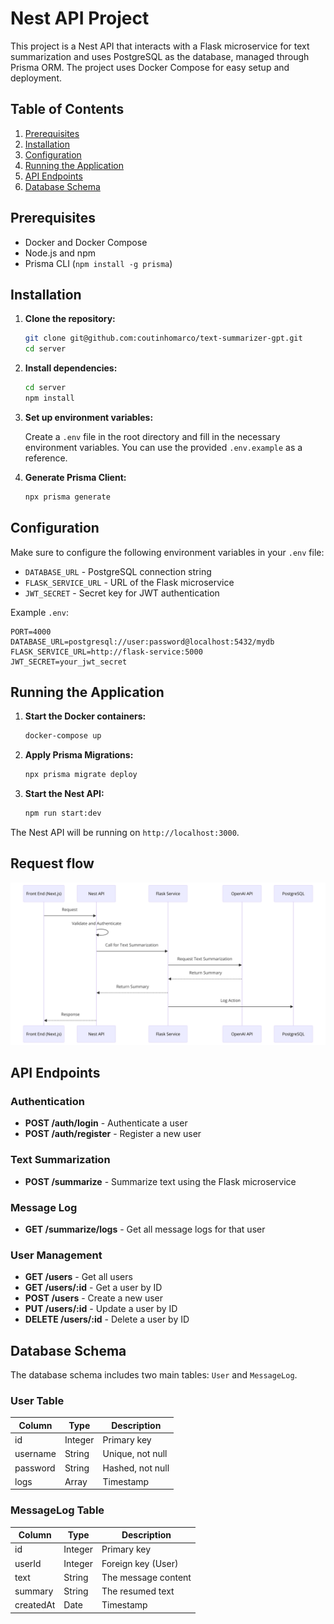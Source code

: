 # Nest API Project

This project is a Nest API that interacts with a Flask microservice for text summarization and uses PostgreSQL as the database, managed through Prisma ORM. The project uses Docker Compose for easy setup and deployment.

## Table of Contents

1. [Prerequisites](#prerequisites)
2. [Installation](#installation)
3. [Configuration](#configuration)
4. [Running the Application](#running-the-application)
5. [API Endpoints](#api-endpoints)
6. [Database Schema](#database-schema)
## Prerequisites

- Docker and Docker Compose
- Node.js and npm
- Prisma CLI (`npm install -g prisma`)

## Installation

1. **Clone the repository:**

   ```bash
   git clone git@github.com:coutinhomarco/text-summarizer-gpt.git
   cd server
   ```

2. **Install dependencies:**

   ```bash
   cd server
   npm install
   ```

3. **Set up environment variables:**

   Create a `.env` file in the root directory and fill in the necessary environment variables. You can use the provided `.env.example` as a reference.

4. **Generate Prisma Client:**

   ```bash
   npx prisma generate
   ```

## Configuration

Make sure to configure the following environment variables in your `.env` file:

- `DATABASE_URL` - PostgreSQL connection string
- `FLASK_SERVICE_URL` - URL of the Flask microservice
- `JWT_SECRET` - Secret key for JWT authentication

Example `.env`:

```env
PORT=4000
DATABASE_URL=postgresql://user:password@localhost:5432/mydb
FLASK_SERVICE_URL=http://flask-service:5000
JWT_SECRET=your_jwt_secret
```

## Running the Application

1. **Start the Docker containers:**

   ```bash
   docker-compose up
   ```

2. **Apply Prisma Migrations:**

   ```bash
   npx prisma migrate deploy
   ```

3. **Start the Nest API:**

   ```bash
   npm run start:dev
   ```

The Nest API will be running on `http://localhost:3000`.

## Request flow
![Request Flow](../docs/workflow.png)

## API Endpoints

### Authentication

- **POST /auth/login** - Authenticate a user
- **POST /auth/register** - Register a new user

### Text Summarization

- **POST /summarize** - Summarize text using the Flask microservice

### Message Log

- **GET /summarize/logs** - Get all message logs for that user

### User Management

- **GET /users** - Get all users
- **GET /users/:id** - Get a user by ID
- **POST /users** - Create a new user
- **PUT /users/:id** - Update a user by ID
- **DELETE /users/:id** - Delete a user by ID



## Database Schema

The database schema includes two main tables: `User` and `MessageLog`.

### User Table

| Column      | Type    | Description         |
|-------------|---------|---------------------|
| id          | Integer | Primary key         |
| username    | String  | Unique, not null    |
| password    | String  | Hashed, not null    |
| logs        | Array   | Timestamp           |

### MessageLog Table

| Column      | Type    | Description         |
|-------------|---------|---------------------|
| id          | Integer | Primary key         |
| userId      | Integer | Foreign key (User)  |
| text        | String  | The message content |
| summary     | String  | The resumed text    |
| createdAt   | Date    | Timestamp           |